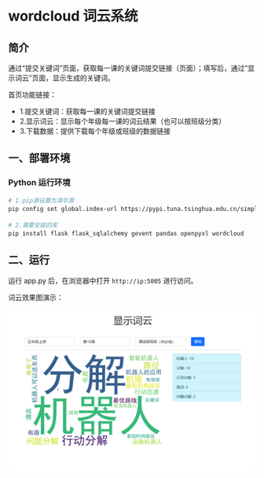 # wordcloud 词云系统

## 简介

通过“提交关键词”页面，获取每一课的关键词提交链接（页面）；填写后，通过“显示词云”页面，显示生成的关键词。

首页功能链接：
- 1.提交关键词：获取每一课的关键词提交链接
- 2.显示词云：显示每个年级每一课的词云结果（也可以按班级分类）
- 3.下载数据：提供下载每个年级或班级的数据链接

## 一、部署环境

### Python 运行环境

```bash
# 1.pip源设置为清华源
pip config set global.index-url https://pypi.tuna.tsinghua.edu.cn/simple

# 2.需要安装的库
pip install flask flask_sqlalchemy gevent pandas openpyxl wordcloud

```

## 二、运行

运行 app.py 后，在浏览器中打开 `http://ip:5005` 进行访问。

词云效果图演示：

![词云效果图](wordcloud.png)
